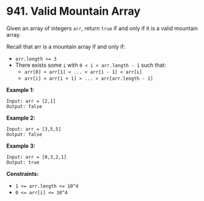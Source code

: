 # 941. Valid Mountain Array

Given an array of integers `arr`, return `true` if and only if it is a valid mountain array.

Recall that arr is a mountain array if and only if:

- `arr.length >= 3`
- There exists some `i` with `0 < i < arr.length - 1` such that:
  - `arr[0] < arr[1] < ... < arr[i - 1] < arr[i]`
  - `arr[i] > arr[i + 1] > ... > arr[arr.length - 1]`

**Example 1:**

    Input: arr = [2,1]
    Output: false

**Example 2:**

    Input: arr = [3,5,5]
    Output: false

**Example 3:**

    Input: arr = [0,3,2,1]
    Output: true

**Constraints:**

- `1 <= arr.length <= 10^4`
- `0 <= arr[i] <= 10^4`
